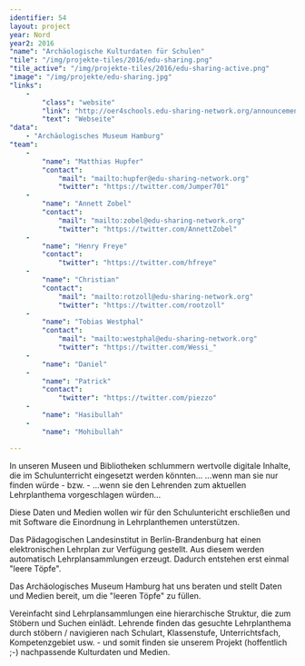 ```yaml
---
identifier: 54
layout: project
year: Nord
year2: 2016
"name": "Archäologische Kulturdaten für Schulen"
"tile": "/img/projekte-tiles/2016/edu-sharing.png"
"tile_active": "/img/projekte-tiles/2016/edu-sharing-active.png"
"image": "/img/projekte/edu-sharing.jpg"
"links":
    -
        "class": "website"
        "link": "http://oer4schools.edu-sharing-network.org/announcement/2-hackathon/"
        "text": "Webseite"
"data":
    - "Archäologisches Museum Hamburg"
"team":
    -
        "name": "Matthias Hupfer"
        "contact":
            "mail": "mailto:hupfer@edu-sharing-network.org"
            "twitter": "https://twitter.com/Jumper701"
    -
        "name": "Annett Zobel"
        "contact":
            "mail": "mailto:zobel@edu-sharing-network.org"
            "twitter": "https://twitter.com/AnnettZobel"
    -
        "name": "Henry Freye"
        "contact":
            "twitter": "https://twitter.com/hfreye"
    -
        "name": "Christian"
        "contact":
            "mail": "mailto:rotzoll@edu-sharing-network.org"
            "twitter": "https://twitter.com/rootzoll"
    -
        "name": "Tobias Westphal"
        "contact":
            "mail": "mailto:westphal@edu-sharing-network.org"
            "twitter": "https://twitter.com/Wessi_"
    -
        "name": "Daniel"
    -
        "name": "Patrick"
        "contact":
            "twitter": "https://twitter.com/piezzo"
    -
        "name": "Hasibullah"
    -
        "name": "Mohibullah"

---
```

In unseren Museen und Bibliotheken schlummern wertvolle digitale Inhalte, die im Schulunterricht eingesetzt werden könnten... ...wenn man sie nur finden würde - bzw. - ...wenn sie den Lehrenden zum aktuellen Lehrplanthema vorgeschlagen würden...

Diese Daten und Medien wollen wir für den Schuluntericht erschließen und mit Software die Einordnung in Lehrplanthemen unterstützen.

Das Pädagogischen Landesinstitut in Berlin-Brandenburg hat einen elektronischen Lehrplan zur Verfügung gestellt. Aus diesem werden automatisch Lehrplansammlungen erzeugt. Dadurch entstehen erst einmal "leere Töpfe".

Das Archäologisches Museum Hamburg hat uns beraten und stellt Daten und Medien bereit, um die "leeren Töpfe" zu füllen.

Vereinfacht sind Lehrplansammlungen eine hierarchische Struktur, die zum Stöbern und Suchen einlädt. Lehrende finden das gesuchte Lehrplanthema durch stöbern / navigieren nach Schulart, Klassenstufe, Unterrichtsfach, Kompetenzgebiet usw. - und somit finden sie unserem Projekt (hoffentlich ;-) nachpassende Kulturdaten und Medien.

